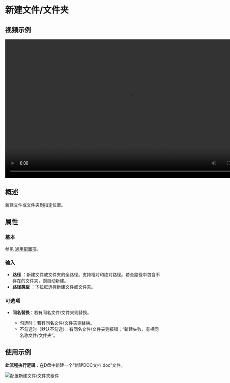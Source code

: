 # 新建文件/文件夹

## 视频示例

<video controls height='450px' width='800px' src="https://encooacademy.oss-cn-shanghai.aliyuncs.com/activity/CreateFileOrFolder.mp4"></video>

## 概述

新建文件或文件夹到指定位置。

## 属性

### 基本

参见 [通用配置项](../../Appendix/CommonConfigurationItems.md)。

### 输入

- **路径** ：新建文件或文件夹的全路径。支持相对和绝对路径。若全路径中包含不存在的文件夹，则自动新建。
- **路径类型** ：下拉框选择新建文件或文件夹。

### 可选项

- **同名替换**：若有同名文件/文件夹则替换。

   - 勾选时：若有同名文件/文件夹则替换。
   - 不勾选时（默认不勾选）：有同名文件/文件夹则报错：“新建失败，有相同名称文件/文件夹”。

## 使用示例

**此流程执行逻辑**：在D盘中新建一个“新建DOC文档.doc”文件。

![配置新建文件/文件夹组件](https://docimages.blob.core.chinacloudapi.cn/images/Activities/newFile-2.png)
